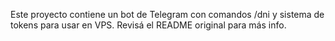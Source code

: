 Este proyecto contiene un bot de Telegram con comandos /dni y sistema de tokens para usar en VPS. Revisá el README original para más info.